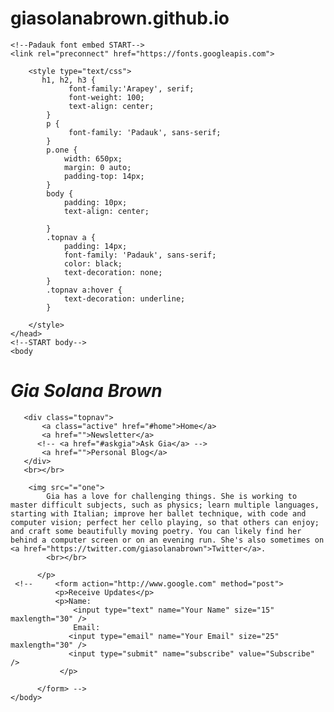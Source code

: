 # giasolanabrown.github.io
<!DOCTYPE html>
<html>
    <head>
     <title>Gia Solana Brown</title>
    <!--Arapey font embed START-->
    <link rel="preconnect" href="https://fonts.googleapis.com"> 
<link rel="preconnect" href="https://fonts.gstatic.com" crossorigin> 
<link href="https://fonts.googleapis.com/css2?family=Arapey:ital@1&display=swap" rel="stylesheet">
    <!--Arapey font embed END-->
    
    <!--Padauk font embed START-->
    <link rel="preconnect" href="https://fonts.googleapis.com"> 
<link rel="preconnect" href="https://fonts.gstatic.com" crossorigin> 
<link href="https://fonts.googleapis.com/css2?family=Padauk&display=swap" rel="stylesheet">
    <!--Padauk font embed END-->
       
        <style type="text/css">
           h1, h2, h3 {
                 font-family:'Arapey', serif; 
                 font-weight: 100;
                 text-align: center;
            }
            p {
                 font-family: 'Padauk', sans-serif;
            }
            p.one {
                width: 650px;
                margin: 0 auto;
                padding-top: 14px;
            }
            body {
                padding: 10px;
                text-align: center;
               
            }
            .topnav a {
                padding: 14px;
                font-family: 'Padauk', sans-serif;
                color: black;
                text-decoration: none;
            }
            .topnav a:hover {
                text-decoration: underline;
            }
         
        </style>
    </head>
    <!--START body-->
    <body 
  <h1>
     <h1><i>Gia Solana Brown</i></h1>
     
       <div class="topnav">
           <a class="active" href="#home">Home</a>
           <a href="">Newsletter</a>
          <!-- <a href="#askgia">Ask Gia</a> -->
           <a href="">Personal Blog</a>
       </div>
       <br></br>
           
        <img src="="one">
            Gia has a love for challenging things. She is working to master difficult subjects, such as physics; learn multiple languages, starting with Italian; improve her ballet technique, with code and computer vision; perfect her cello playing, so that others can enjoy; and craft some beautifully moving poetry. You can likely find her behind a computer screen or on an evening run. She's also sometimes on <a href="https://twitter.com/giasolanabrown">Twitter</a>. 
            <br></br>

          </p>
     <!--     <form action="http://www.google.com" method="post">
              <p>Receive Updates</p>
              <p>Name:
                  <input type="text" name="Your Name" size="15" maxlength="30" />
                  Email:
                 <input type="email" name="Your Email" size="25" maxlength="30" />
                 <input type="submit" name="subscribe" value="Subscribe" />
               </p>
               
          </form> -->
    </body>
   
</html>
